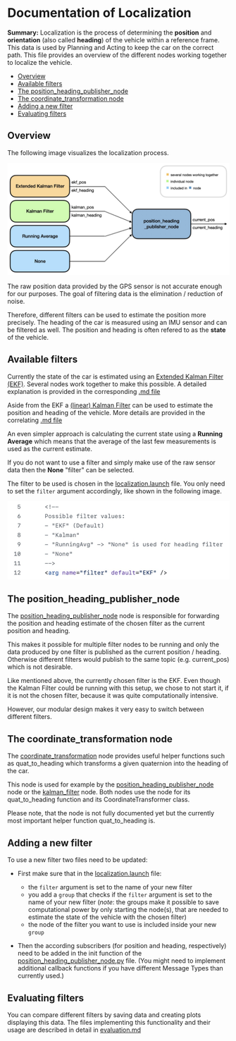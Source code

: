 # Documentation of Localization

**Summary:** Localization is the process of determining the **position** and **orientation** (also called **heading**) of the vehicle within a reference frame.
This data is used by Planning and Acting to keep the car on the correct path.
This file provides an overview of the different nodes working together to localize the vehicle.

- [Overview](#overview)
- [Available filters](#available-filters)
- [The position_heading_publisher_node](#the-position_heading_publisher_node)
- [The coordinate_transformation node](#the-coordinate_transformation-node)
- [Adding a new filter](#adding-a-new-filter)
- [Evaluating filters](#evaluating-filters)

## Overview

The following image visualizes the localization process.

![Overview localization](../../doc/assets/localization/overview_localization.jpeg)

The raw position data provided by the GPS sensor is not accurate enough for our purposes.
The goal of filtering data is the elimination / reduction of noise.

Therefore, different filters can be used to estimate the position more precisely.
The heading of the car is measured using an IMU sensor and can be filtered as well.
The position and heading is often refered to as the **state** of the vehicle.

## Available filters

Currently the state of the car is estimated using an [Extended Kalman Filter (EKF)](./extended_kalman_filter.md).
Several nodes work together to make this possible.
A detailed explanation is provided in the corresponding [.md file](./extended_kalman_filter.md)

Aside from the EKF a [(linear) Kalman Filter](./kalman_filter.md) can be used to estimate the position and heading of the vehicle.
More details are provided in the correlating [.md file](./kalman_filter.md)

An even simpler approach is calculating the current state using a **Running Average** which means that the average of the last few measurements is used as the current estimate.

If you do not want to use a filter and simply make use of the raw sensor data then the **None** "filter" can be selected.

The filter to be used is chosen in the [localization.launch](https://github.com/una-auxme/paf/blob/main/code/localization/launch/localization.launch) file.
You only need to set the `filter` argument accordingly, like shown in the following image.

![Filter choice](../assets/localization/filter_choice.jpeg)

## The position_heading_publisher_node

The [position_heading_publisher_node](./position_heading_publisher_node.md) node is responsible for forwarding the position and heading estimate of the chosen filter as the current position and heading.

This makes it possible for multiple filter nodes to be running and only the data produced by one filter is published as the current position / heading. Otherwise different filters would publish to the same topic (e.g. current_pos) which is not desirable.

Like mentioned above, the currently chosen filter is the EKF.
Even though the Kalman Filter could be running with this setup, we chose to not start it, if it is not the chosen filter, because it was quite computationally intensive.

However, our modular design makes it very easy to switch between different filters.

## The coordinate_transformation node

The [coordinate_transformation](./coordinate_transformation) node provides useful helper functions such as quat_to_heading which transforms a given quaternion into the heading of the car.

This node is used for example by the [position_heading_publisher_node](./position_heading_publisher_node) node or the [kalman_filter](./kalman_filter) node.
Both nodes use the node for its quat_to_heading function and its CoordinateTransformer class.

Please note, that the node is not fully documented yet but the currently most important helper function quat_to_heading is.

## Adding a new filter

To use a new filter two files need to be updated:

- First make sure that in the [localization.launch](https://github.com/una-auxme/paf/blob/main/code/localization/launch/localization.launch) file:
  - the `filter` argument is set to the name of your new filter
  - you add a `group` that checks if the `filter` argument is set to the name of your new filter
  (_note_: the groups make it possible to save computational power by only starting the node(s), that are needed to estimate the state of the vehicle with the chosen filter)
  - the node of the filter you want to use is included inside your new `group`

- Then the according subscribers (for position and heading, respectively) need to be added in the init function of the [position_heading_publisher_node.py](https://github.com/una-auxme/paf/blob/main/code/localization/src/position_heading_publisher_node.py#L107-L161) file.
(You might need to implement additional callback functions if you have different Message Types than currently used.)

## Evaluating filters

You can compare different filters by saving data and creating plots displaying this data.
The files implementing this functionality and their usage are described in detail in [evaluation.md](./evaluation.md)
